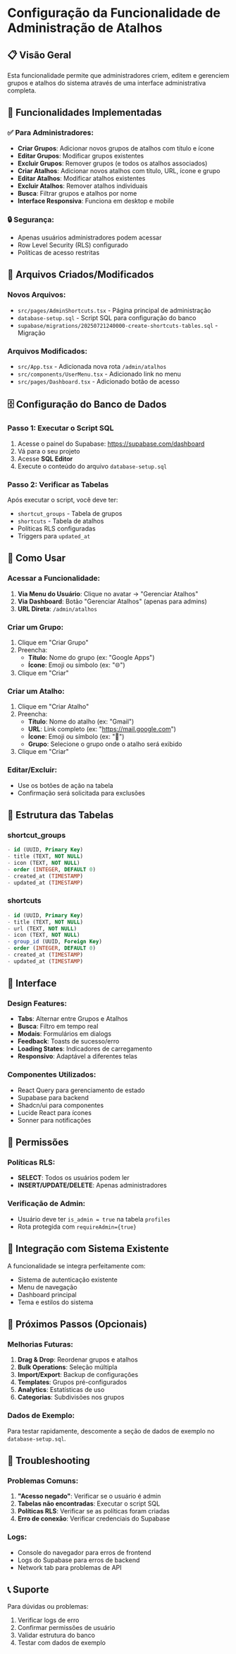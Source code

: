# Configuração da Funcionalidade de Administração de Atalhos

## 📋 Visão Geral

Esta funcionalidade permite que administradores criem, editem e gerenciem grupos e atalhos do sistema através de uma interface administrativa completa.

## 🚀 Funcionalidades Implementadas

### ✅ Para Administradores:
- **Criar Grupos**: Adicionar novos grupos de atalhos com título e ícone
- **Editar Grupos**: Modificar grupos existentes
- **Excluir Grupos**: Remover grupos (e todos os atalhos associados)
- **Criar Atalhos**: Adicionar novos atalhos com título, URL, ícone e grupo
- **Editar Atalhos**: Modificar atalhos existentes
- **Excluir Atalhos**: Remover atalhos individuais
- **Busca**: Filtrar grupos e atalhos por nome
- **Interface Responsiva**: Funciona em desktop e mobile

### 🔒 Segurança:
- Apenas usuários administradores podem acessar
- Row Level Security (RLS) configurado
- Políticas de acesso restritas

## 📁 Arquivos Criados/Modificados

### Novos Arquivos:
- `src/pages/AdminShortcuts.tsx` - Página principal de administração
- `database-setup.sql` - Script SQL para configuração do banco
- `supabase/migrations/20250721240000-create-shortcuts-tables.sql` - Migração

### Arquivos Modificados:
- `src/App.tsx` - Adicionada nova rota `/admin/atalhos`
- `src/components/UserMenu.tsx` - Adicionado link no menu
- `src/pages/Dashboard.tsx` - Adicionado botão de acesso

## 🗄️ Configuração do Banco de Dados

### Passo 1: Executar o Script SQL
1. Acesse o painel do Supabase: https://supabase.com/dashboard
2. Vá para o seu projeto
3. Acesse **SQL Editor**
4. Execute o conteúdo do arquivo `database-setup.sql`

### Passo 2: Verificar as Tabelas
Após executar o script, você deve ter:
- `shortcut_groups` - Tabela de grupos
- `shortcuts` - Tabela de atalhos
- Políticas RLS configuradas
- Triggers para `updated_at`

## 🎯 Como Usar

### Acessar a Funcionalidade:
1. **Via Menu do Usuário**: Clique no avatar → "Gerenciar Atalhos"
2. **Via Dashboard**: Botão "Gerenciar Atalhos" (apenas para admins)
3. **URL Direta**: `/admin/atalhos`

### Criar um Grupo:
1. Clique em "Criar Grupo"
2. Preencha:
   - **Título**: Nome do grupo (ex: "Google Apps")
   - **Ícone**: Emoji ou símbolo (ex: "🌐")
3. Clique em "Criar"

### Criar um Atalho:
1. Clique em "Criar Atalho"
2. Preencha:
   - **Título**: Nome do atalho (ex: "Gmail")
   - **URL**: Link completo (ex: "https://mail.google.com")
   - **Ícone**: Emoji ou símbolo (ex: "📧")
   - **Grupo**: Selecione o grupo onde o atalho será exibido
3. Clique em "Criar"

### Editar/Excluir:
- Use os botões de ação na tabela
- Confirmação será solicitada para exclusões

## 🔧 Estrutura das Tabelas

### shortcut_groups
```sql
- id (UUID, Primary Key)
- title (TEXT, NOT NULL)
- icon (TEXT, NOT NULL)
- order (INTEGER, DEFAULT 0)
- created_at (TIMESTAMP)
- updated_at (TIMESTAMP)
```

### shortcuts
```sql
- id (UUID, Primary Key)
- title (TEXT, NOT NULL)
- url (TEXT, NOT NULL)
- icon (TEXT, NOT NULL)
- group_id (UUID, Foreign Key)
- order (INTEGER, DEFAULT 0)
- created_at (TIMESTAMP)
- updated_at (TIMESTAMP)
```

## 🎨 Interface

### Design Features:
- **Tabs**: Alternar entre Grupos e Atalhos
- **Busca**: Filtro em tempo real
- **Modais**: Formulários em dialogs
- **Feedback**: Toasts de sucesso/erro
- **Loading States**: Indicadores de carregamento
- **Responsivo**: Adaptável a diferentes telas

### Componentes Utilizados:
- React Query para gerenciamento de estado
- Supabase para backend
- Shadcn/ui para componentes
- Lucide React para ícones
- Sonner para notificações

## 🚨 Permissões

### Políticas RLS:
- **SELECT**: Todos os usuários podem ler
- **INSERT/UPDATE/DELETE**: Apenas administradores

### Verificação de Admin:
- Usuário deve ter `is_admin = true` na tabela `profiles`
- Rota protegida com `requireAdmin={true}`

## 🔄 Integração com Sistema Existente

A funcionalidade se integra perfeitamente com:
- Sistema de autenticação existente
- Menu de navegação
- Dashboard principal
- Tema e estilos do sistema

## 📝 Próximos Passos (Opcionais)

### Melhorias Futuras:
1. **Drag & Drop**: Reordenar grupos e atalhos
2. **Bulk Operations**: Seleção múltipla
3. **Import/Export**: Backup de configurações
4. **Templates**: Grupos pré-configurados
5. **Analytics**: Estatísticas de uso
6. **Categorias**: Subdivisões nos grupos

### Dados de Exemplo:
Para testar rapidamente, descomente a seção de dados de exemplo no `database-setup.sql`.

## 🐛 Troubleshooting

### Problemas Comuns:

1. **"Acesso negado"**: Verificar se o usuário é admin
2. **Tabelas não encontradas**: Executar o script SQL
3. **Políticas RLS**: Verificar se as políticas foram criadas
4. **Erro de conexão**: Verificar credenciais do Supabase

### Logs:
- Console do navegador para erros de frontend
- Logs do Supabase para erros de backend
- Network tab para problemas de API

## 📞 Suporte

Para dúvidas ou problemas:
1. Verificar logs de erro
2. Confirmar permissões de usuário
3. Validar estrutura do banco
4. Testar com dados de exemplo 